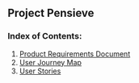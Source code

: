 ## Project Pensieve
### Index of Contents:
1. [Product Requirements Document](https://github.com/tonthowi/project-pensieve/blob/master/product-requirement-doc.md)
2. [User Journey Map](https://github.com/tonthowi/project-pensieve/blob/master/user-journey-map.md)
3. [User Stories](https://github.com/tonthowi/project-pensieve/blob/master/user-stories.md)
